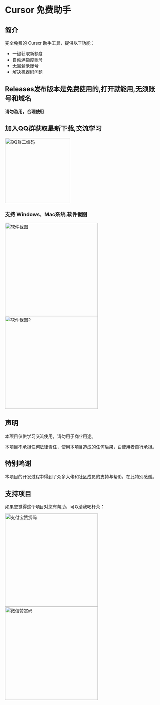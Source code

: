 # Cursor 免费助手

## 简介

完全免费的 Cursor 助手工具，提供以下功能：
- 一键获取新额度
- 自动满额度账号
- 无需登录账号
- 解决机器码问题

## Releases发布版本是免费使用的,打开就能用,无须账号和域名

**请勿滥用，合理使用**

## 加入QQ群获取最新下载,交流学习
<img src="https://github.com/user-attachments/assets/3358e396-5436-4938-a123-d4cc9f0c9740" width="210" alt="QQ群二维码">

### 支持 Windows、Mac系统,软件截图

<img src="https://github.com/user-attachments/assets/e463481e-649c-4c22-acf6-ffa34043eb95" width="300" alt="软件截图"> <img src="https://github.com/user-attachments/assets/255ebe84-8441-4e59-b06d-69ecf1bd9733" width="300" alt="软件截图2">

## 声明

本项目仅供学习交流使用，请勿用于商业用途。

本项目不承担任何法律责任，使用本项目造成的任何后果，由使用者自行承担。

## 特别鸣谢

本项目的开发过程中得到了众多大佬和社区成员的支持与帮助，在此特别感谢。

## 支持项目

如果您觉得这个项目对您有帮助，可以请我喝杯茶：

<img src="https://github.com/user-attachments/assets/3fcf26b7-5af2-421d-8f48-57856686456e" width="300" alt="支付宝赞赏码"> <img src="https://github.com/user-attachments/assets/92d3cf12-0336-4a8d-a1e2-2c010e8945d2" width="300" alt="微信赞赏码">

